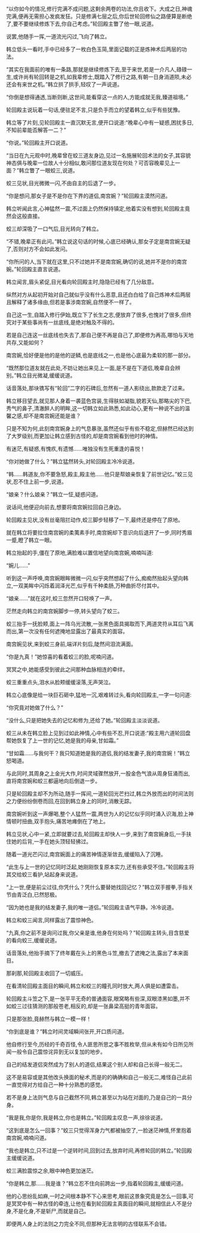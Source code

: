 
“以你如今的情况,修行完满不成问题,这剩余两卷的功法,你且收下。大成之日,神魂完满,便再无需担心发疯发狂。只是修满七层之后,你后世轮回修仙之路便算是断绝了,要不要继续修炼下去,你自己考虑。”轮回殿主瞥了他一眼,说道。

说罢,他随手一挥,一道流光闪过,飞向了韩立。

韩立低头一看时,手中已经多了一枚白色玉简,里面记载的正是炼神术后两层的功法。

“其实在我面前的唯有一条路,那就是继续修炼下去,至于来世,若是一介凡人,碌碌一生,或许尚有轮回转是之机,如我辈修士,既踏入了修行之路,有朝一日身消道陨,未必还会有来世之机。”韩立拱了拱手,轻叹了一声说道。

“你倒是想得通透,当断则断,这世间,能看穿这一点的人,方能成就无我,臻道祖境。”

轮回殿主说玩着一句话,便驻足不言,只是负手而立的望着韩立,似乎有些犹豫。

韩立等了片刻,见轮回殿主一直沉默无言,便开口说道:“晚辈心中有一疑惑,困扰多日,不知前辈能否解答一二？”

“你说。”轮回殿主开口说道。

“当日在九元观中时,晚辈曾在蛟三道友身边,见过一名施展轮回术法的女子,其容貌神态俱与晚辈一位故人十分相似,敢问那位道友现在何处？可否容晚辈见上一面？”韩立瞥了一眼蛟三,说道。

蛟三见状,目光微微一闪,不由自主的后退了一步。

“你是想问,那女子是不是你在下界的道侣,南宫婉？”轮回殿主漠然问道。

韩立听闻此言,心神猛然一震,不过面上仍然保持镇定,他着实没有想到,轮回殿主竟然会这般直接。

蛟三却深吸了一口气后,目光转向了韩立。

“不错,晚辈正有此问。”韩立说这句话的时候,心底已经确认,那女子定是南宫婉无疑了,否则对方不会如此发问。

“你所问的人,当下就在这里,只不过她并不是南宫婉,确切的说,她并不是你的南宫婉。”轮回殿主直言说道。

韩立闻言,眉头紧促,目光看向轮回殿主时,隐隐已经有了几分敌意。

纵然对方从起初开始对自己就似乎没有什么恶意,且还白白给了自己炼神术后两层且解释了诸多缘由,但若是事涉南宫婉,自然便不一样了。

自己这一生,自踏入修行伊始,既立下了长生之志,便放弃了很多,也愧对了很多,但终究对于某些事尚有一丝底线,是绝对触及不得的。

若是自己连这一丝底线也失去了,那自己便不再是自己了,即便修为再高,哪怕与天地共存,又能如何？

南宫婉,恰好便是他的是他的逆鳞,也是底线之一,也是他心底最为柔软的那一部分。

“既然那位道友就在此处,不妨让她出来见上一面,是不是在下道侣,晚辈自会辨别。”韩立目光微凝,缓缓说道。

话音落处,那块镌写有“轮回”二字的石碑后,忽然有一道人影绕出,款款走了过来。

韩立移目望去,就见那人身着一袭蓝色宫装,生得肤如凝脂,貌若天仙,那略尖的下巴,秀气的鼻子,清澈醉人的明眸,这一切韩立如此熟悉,如此动心,更有一种说不出的温馨之感,却不是南宫婉还能是谁？

只是不知为何,此刻南宫婉身上的气息暴涨,虽然还似乎有些不稳定,但赫然已经达到了大罗级别,而更加让韩立感到古怪的,却是南宫婉看到他时的神情。

有迷茫,有疑惑,有愧疚,有遗憾……唯独没有生死重逢的喜悦！

“你对她做了什么？”韩立猛然转头,对轮回殿主冷冷说道。

“韩……韩道友,你不要急怒,殿主,殿主他……他只是帮娘亲恢复了前世记忆。”蛟三见状,忍不住上前一步,说道。

“娘亲？什么娘亲？”韩立一怔,疑惑问道。

说话间,他便迎向前去,想要将南宫婉拉回自己身边。

轮回殿主见状,没有丝毫阻拦动作,蛟三脚步轻移了一下,最终还是停在了原地。

就在韩立将要拉住南宫婉的柔荑素手时,南宫婉却下意识向后退开了一步,同时秀眉一蹙,瞪了韩立一眼。

韩立抬起的手,僵在了原地,满脸难以置信地望向南宫婉,喃喃叫道:

“婉儿……”

听到这一声呼唤,南宫婉眼眸微微一闪,似乎突然想起了什么,痴痴然抬起头望向韩立,一双美眸中闪烁着润泽光芒,似乎有千种柔肠,万种曲折尽付其中。

“娘亲……”就在这时,蛟三忽然开口轻唤了一声。

茫然走向韩立的南宫婉脚步一停,转头望向了蛟三。

蛟三抬手一抚脸颊,面上一阵乌光流散,一张黑色面具揭取而下,两道灵符从耳后飞离而出,第一次没有任何遮掩地显露出了最真实的面容。

南宫婉见状,来到蛟三身前,端详片刻后,陡然间泪流满面。

“你是九真！”她惊喜的看着蛟三的脸,呢喃问道。

冥冥之中,她能感受到彼此之间那种血脉相连的牵绊。

蛟三重重点头,泪水从脸颊缓缓滚落,无声哭泣。

韩立心底像是给一块巨石砸中,猛地一沉,艰难转过头,看向轮回殿主,一字一句问道:

“你究竟对她做了什么？”

“没什么,只是把她失去的记忆和修为,还给了她。”轮回殿主淡淡说道。

蛟三从未在韩立脸上见到过如此神情,心中有些不忍,开口说道:“殿主用六道轮回盘帮她恢复了上一世的记忆,她是我的母亲,甘如霜。”

“甘如霜……与我何干？我只知道她是我的道侣,我的结发妻子,我的南宫婉！”韩立怒喝道。

与此同时,其周身之上金光大作,时间灵域骤然放开,一股金色气浪从周身狂涌而出,直将南宫婉和蛟三都逼地向后倒退一步。

只是轮回殿主却不为所动,随手一挥间,一道轮回光芒扫过,韩立外放而出的时间法则之力便纷纷倒卷而回,在回到韩立身上的同时,消散无踪。

南宫婉听到这一声爆喝,整个人猛然一震,两世为人的记忆似乎同时涌入识海,脸上神情顿时扭曲,双手抱头,痛苦地瘫倒在了地上。

韩立见状,心中一紧,立即就要过去,轮回殿主却快人一步,来到了南宫婉身后,一手扶住她的后背,一手在她头顶轻轻拂过。

随着一道光芒闪过,南宫婉面上的痛苦神情逐渐敛去,缓缓陷入了沉睡。

“此生与上一世的记忆同时泛起,她刚刚恢复原本实力,还有些承受不住。”轮回殿主将其交给蛟三看护,站起身来说道。

“上一世,便是前尘过往,你凭什么？凭什么要替她找回记忆？”韩立双手握拳,手指关节由青泛白,已然怒极。

“因为她也是我的结发妻子,我的唯一道侣。”轮回殿主语气平静。冷冷说道。

韩立和蛟三闻言,同样露出了震惊神色。

“九真,你之前不是询问过我,你父亲是谁,他身在何处吗？”轮回殿主转头,目含慈爱的看向蛟三,缓缓说道。

话音落处,他抬手摘下了终年戴在头上的黑色斗笠,撤去了遮掩之法,露出了本来面目。

那刹那,轮回殿主收回了一切威压。

在看清轮回殿主面目的瞬间,韩立和蛟三的瞳孔同时放大,两人俱是如遭雷击。

轮回殿主斗笠之下,是一张平平无奇的普通面容,眼窝略有些深,双眼漆黑如墨,并不如蛟三过往猜测的那般苍老,相反的,却是一张鼻梁高挺的青年面容。

只是那张脸,竟赫然与韩立一模一样！

“你到底是谁？”韩立时间灵域瞬间张开,开口质问道。

他自修行至今,历经的千奇百怪,令人匪思所思之事不胜枚举,但从未有如今日所见所闻一般令自己震惊诧异到无以复加的地步。

自己的结发道侣突然成为了别人的道侣,结果这个别人却和自己长得一般无二。

这不是易容或是其他改头换面的秘术,而是的的确确和自己一般无二,难怪自己此前一直觉得对方给自己一种十分熟悉的感觉。

若不是身上法则气息与自己截然不同,韩立甚至以为站在对面的,乃是自己的一具分身。

“我是我,你是你,我是韩立,你也是韩立。”轮回殿主叹息一声,徐徐说道。

“这到底是怎么一回事？”蛟三只觉得浑身力气都被抽空了,一脸迷茫神情,怀里抱着南宫婉,喃喃问道。

“我也是韩立,只不过是一个逆转时间,回到过去,放弃时间,再修轮回的韩立。”轮回殿主缓缓说道。

蛟三满脸震惊之余,眼中神色更加迷茫。

“你是韩立,那……我是谁？”韩立忍不住向前跨出一步,指着轮回殿主,缓缓问道。

他的心思纷乱如麻,一时之间根本静不下心来思考,眼前这景象究竟是怎么一回事,可是冥冥中有一种古怪的牵连,让他在看到轮回殿主真面目的瞬间,就相信此人不是分身,不是化身,不是斩尸,而就是自己。

即便两人身上的法则之力完全不同,但那种无法言明的古怪联系不会错。